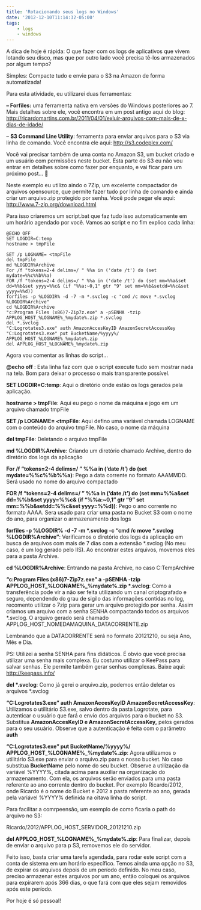 ```yaml
---
title: 'Rotacionando seus logs no Windows'
date: '2012-12-10T11:14:32-05:00'
tags:
    - logs
    - windows
---
```


A dica de hoje é rápida: O que fazer com os logs de aplicativos que vivem lotando seu disco, mas que por outro lado você precisa tê-los armazenados por algum tempo?

Simples: Compacte tudo e envie para o S3 na Amazon de forma automatizada!

Para esta atividade, eu utilizarei duas ferramentas:

**– Forfiles:** uma ferramenta nativa em versões do Windows posteriores ao 7. Mais detalhes sobre ele, você encontra em um post antigo aqui do blog: <http://ricardomartins.com.br/2011/04/01/exluir-arquivos-com-mais-de-x-dias-de-idade/>

– **S3 Command Line Utility**: ferramenta para enviar arquivos para o S3 via linha de comando. Você encontra ele aqui: <http://s3.codeplex.com/>

Você vai precisar também de uma conta no Amazon S3, um bucket criado e um usuário com permissões neste bucket. Esta parte do S3 eu não vou entrar em detalhes sobre como fazer por enquanto, e vai ficar para um próximo post… 🙁

Neste exemplo eu utilizo aindo o 7Zip, um excelente compactador de arquivos opensource, que permite fazer tudo por linha de comando e ainda criar um arquivo.zip protegido por senha. Você pode pegar ele aqui: <http://www.7-zip.org/download.html>

Para isso criaremos um script.bat que faz tudo isso automaticamente em um horário agendado por você. Vamos ao script e no fim explico cada linha:

```
@ECHO OFF
SET LOGDIR=C:temp
hostname > tmpFile

SET /p LOGNAME= <tmpFile
del tmpFile
md %LOGDIR%Archive
For /f "tokens=2-4 delims=/ " %%a in ('date /t') do (set mydate=%%c%%b%%a)
FOR /f "tokens=2-4 delims=/ " %%a in ('date /t') do (set mm=%%a&set dd=%%b&set yyyy=%%c& (if "%%a:~0,1" gtr "9" set mm=%%b&setdd=%%c&set yyyy=%%d))
forfiles -p %LOGDIR% -d -7 -m *.svclog -c "cmd /c move *.svclog %LOGDIR%Archive"
cd %LOGDIR%Archive
"c:Program Files (x86)7-Zip7z.exe" a -pSENHA -tzip APPLOG_HOST_%LOGNAME%_%mydate%.zip *.svclog
del *.svclog
"C:Logrotates3.exe" auth AmazonAccesKeyID AmazonSecretAccessKey
"C:Logrotates3.exe" put BucketName/%yyyy%/ APPLOG_HOST_%LOGNAME%_%mydate%.zip
del APPLOG_HOST_%LOGNAME%_%mydate%.zip
```

Agora vou comentar as linhas do script…

**@echo off** : Esta linha faz com que o script execute tudo sem mostrar nada na tela. Bom para deixar o processo o mais transparente possível.

**SET LOGDIR=C:temp**: Aqui o diretório onde estão os logs gerados pela aplicação.

**hostname &gt; tmpFile**: Aqui eu pego o nome da máquina e jogo em um arquivo chamado tmpFile

**SET /p LOGNAME= &lt;tmpFile**: Aqui defino uma variável chamada LOGNAME com o conteúdo do arquivo tmpFile. No caso, o nome da máquina

**del tmpFile**: Deletando o arquivo tmpFile

**md %LOGDIR%Archive**: Criando um diretório chamado Archive, dentro do diretório dos logs da aplicação

**For /f “tokens=2-4 delims=/ ” %%a in (‘date /t’) do (set mydate=%%c%%b%%a)**: Pego a data corrente no formato AAAMMDD. Será usado no nome do arquivo compactado

**FOR /f “tokens=2-4 delims=/ ” %%a in (‘date /t’) do (set mm=%%a&amp;set dd=%%b&amp;set yyyy=%%c&amp; (if “%%a:~0,1” gtr “9” set mm=%%b&amp;setdd=%%c&amp;set yyyy=%%d))**: Pego o ano corrente no formato AAAA. Sera usado para criar uma pasta no Bucket S3 com o nome do ano, para organizar o armazenamento dos logs

**forfiles -p %LOGDIR% -d -7 -m \*.svclog -c “cmd /c move \*.svclog %LOGDIR%Archive”**: Verificamos o diretório dos logs da aplicação em busca de arquivos com mais de 7 dias com a extensão \*.svclog (No meu caso, é um log gerado pelo IIS). Ao encontrar estes arquivos, movemos eles para a pasta Archive.

**cd %LOGDIR%Archive**: Entrando na pasta Archive, no caso C:TempArchive

**“c:Program Files (x86)7-Zip7z.exe” a -pSENHA -tzip APPLOG\_HOST\_%LOGNAME%\_%mydate%.zip \*.svclog**: Como a transferência pode vir a não ser feita utilizando um canal criptografado e seguro, dependendo do grau de sigilo das informações contidas no log, recomento utilizar o 7zip para gerar um arquivo protegido por senha. Assim criamos um arquivo com a senha SENHA compactando todos os arquivos \*.svclog. O arquivo gerado será chamado APPLOG\_HOST\_NOMEDAMAQUINA\_DATACORRENTE.zip

Lembrando que a DATACORRENTE será no formato 20121210, ou seja Ano, Mês e Dia.

PS: Utilizei a senha SENHA para fins didáticos. É obvio que você precisa utilizar uma senha mais complexa. Eu costumo utilizar o KeePass para salvar senhas. Ele permite também gerar senhas complexas. Baixe aqui: <http://keepass.info/>

**del \*.svclog**: Como já gerei o arquivo.zip, podemos então deletar os arquivos \*.svclog

**“C:Logrotates3.exe” auth AmazonAccesKeyID AmazonSecretAccessKey**: Utilizamos o utilitário S3.exe, salvo dentro da pasta Logrotate, para autenticar o usuário que fará o envio dos arquivos para o bucket no S3. Substitua  **AmazonAccesKeyID e AmazonSecretAccessKey,** pelos gerados para o seu usuário. Observe que a autenticação é feita com o parâmetro **auth**

**“C:Logrotates3.exe” put BucketName/%yyyy%/ APPLOG\_HOST\_%LOGNAME%\_%mydate%.zip**: Agora utilizamos o utilitário S3.exe para enviar o arquivo.zip para o nosso bucket. No caso substitua **BucketName** pelo nome do seu bucket. Observe a utilização da variável %YYYY%, citada acima para auxiliar na organização do armazenamento. Com ela, os arquivos serão enviados para uma pasta referente ao ano corrente dentro do bucket. Por exemplo Ricardo/2012, onde Ricardo é o nome do Bucket e 2012 a pasta referente ao ano, gerada pela variável %YYYY% definida na oitava linha do script.

Para facilitar a comrpeensão, um exemplo de como ficaria o path do arquivo no S3:

Ricardo/2012/APPLOG\_HOST\_SERVIDOR\_20121210.zip

**del APPLOG\_HOST\_%LOGNAME%\_%mydate%.zip**: Para finalizar, depois de enviar o arquivo para p S3, removemos ele do servidor.

Feito isso, basta criar uma tarefa agendada, para rodar este script com a conta de sistema em um horário específico. Temos ainda uma opção no S3, de expirar os arquivos depois de um período definido. No meu caso, preciso armazenar estes arquivos por um ano, então coloquei os arquivos para expirarem após 366 dias, o que fará com que eles sejam removidos após este período.

Por hoje é só pessoal!
